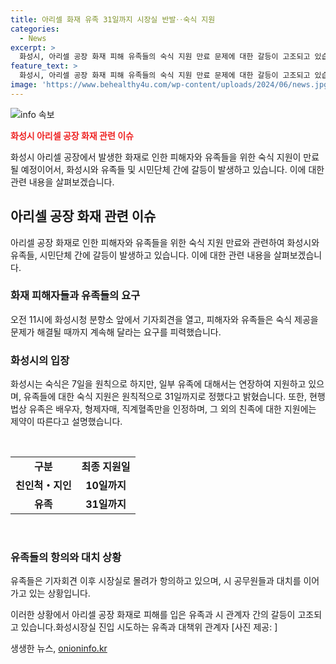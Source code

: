 ```yaml
---
title: 아리셀 화재 유족 31일까지 시장실 반발‥숙식 지원
categories:
  - News
excerpt: >
  화성시, 아리셀 공장 화재 피해 유족들의 숙식 지원 만료 문제에 대한 갈등이 고조되고 있습니다. 유족들과 시민단체는 지원 만료 통보에 반발하며 문제 해결 시까지 지원을 요구하고 있습니다. 노동시민사회단체는 피해자들의 취약성을 강조하며 이에 대한 관심을 촉구하고 있습니다. 반면, 화성시는 지원 만료일을 공지하고 법적 근거를 언급하며 입장을 밝히고 있습니다. 유족들은 이에 항의하고 있어 상황이 긴장되고 있습니다. [사진 제공: ]
feature_text: >
  화성시, 아리셀 공장 화재 피해 유족들의 숙식 지원 만료 문제에 대한 갈등이 고조되고 있습니다. 유족들과 시민단체는 지원 만료 통보에 반발하며 문제 해결 시까지 지원을 요구하고 있습니다. 노동시민사회단체는 피해자들의 취약성을 강조하며 이에 대한 관심을 촉구하고 있습니다. 반면, 화성시는 지원 만료일을 공지하고 법적 근거를 언급하며 입장을 밝히고 있습니다. 유족들은 이에 항의하고 있어 상황이 긴장되고 있습니다. [사진 제공: ]
image: 'https://www.behealthy4u.com/wp-content/uploads/2024/06/news.jpg'
---
```


<p><img src="https://www.behealthy4u.com/wp-content/uploads/2024/06/news.jpg" alt="info 속보" /></p>

<p><b><span style="color: #ee2323;">화성시 아리셀 공장 화재 관련 이슈</span></b></p>

<p>화성시 아리셀 공장에서 발생한 화재로 인한 피해자와 유족들을 위한 숙식 지원이 만료될 예정이어서, 화성시와 유족들 및 시민단체 간에 갈등이 발생하고 있습니다. 이에 대한 관련 내용을 살펴보겠습니다.</p>

<h2 data-ke-size="size26">아리셀 공장 화재 관련 이슈</h2>

<p data-ke-size="size16">아리셀 공장 화재로 인한 피해자와 유족들을 위한 숙식 지원 만료와 관련하여 화성시와 유족들, 시민단체 간에 갈등이 발생하고 있습니다. 이에 대한 관련 내용을 살펴보겠습니다.</p>

<h3><b>화재 피해자들과 유족들의 요구</b></h3>

<p data-ke-size="size16">오전 11시에 화성시청 분향소 앞에서 기자회견을 열고, 피해자와 유족들은 숙식 제공을 문제가 해결될 때까지 계속해 달라는 요구를 피력했습니다.</p>

<h3><b>화성시의 입장</b></h3>

<p data-ke-size="size16">화성시는 숙식은 7일을 원칙으로 하지만, 일부 유족에 대해서는 연장하여 지원하고 있으며, 유족들에 대한 숙식 지원은 원칙적으로 31일까지로 정했다고 밝혔습니다. 또한, 현행법상 유족은 배우자, 형제자매, 직계혈족만을 인정하며, 그 외의 친족에 대한 지원에는 제약이 따른다고 설명했습니다.</p>

<p data-ke-size="size16">&nbsp;</p>

<table>
<tbody>
<tr>
<td style="text-align: center; height: 17px;"><b>구분</b></td>
<td style="text-align: center; height: 17px;"><b>최종 지원일</b></td>
</tr>
<tr>
<td style="text-align: center; height: 17px;"><b>친인척・지인</b></td>
<td style="text-align: center; height: 17px;"><b>10일까지</b></td>
</tr>
<tr>
<td style="text-align: center; height: 17px;"><b>유족</b></td>
<td style="text-align: center; height: 17px;"><b>31일까지</b></td>
</tr>
</tbody>
</table>

<p data-ke-size="size16">&nbsp;</p>

<h3><b>유족들의 항의와 대치 상황</b></h3>

<p data-ke-size="size16">유족들은 기자회견 이후 시장실로 몰려가 항의하고 있으며, 시 공무원들과 대치를 이어가고 있는 상황입니다.</p>

<p>이러한 상황에서 아리셀 공장 화재로 피해를 입은 유족과 시 관계자 간의 갈등이 고조되고 있습니다.화성시장실 진입 시도하는 유족과 대책위 관계자 [사진 제공: ]</p>

생생한 뉴스, <a href="https://onioninfo.kr" rel="dofollow">onioninfo.kr</a>


